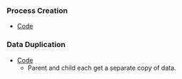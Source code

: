 ### Process Creation
- [Code](unix_fork.c)

### Data Duplication
- [Code](parent_child_data.c)
    - Parent and child each get a separate copy of data.